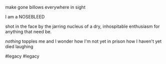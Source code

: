 make gone
billows
everywhere in sight

I am a NOSEBLEED

shot in the face by the jarring nucleus
of a dry, inhospitable enthusiasm
for anything that need be.

*nothing* topples me
and I wonder how I'm not yet in prison
how I haven't yet died laughing

#legacy #legacy